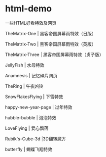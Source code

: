 # html-demo
一些HTML好看特效及网页

TheMatrix-One | 黑客帝国屏幕雨特效（日版）

TheMatrix-Two | 黑客帝国屏幕雨特效（英版）

TheMatrix-Three | 黑客帝国屏幕雨特效（贞子版）

JellyFish | 水母特效

Anamnesis | 记忆碎片网页

TheRing | 午夜凶铃

SnowFlakesFlying | 下雪特效

happy-new-year-page | 过年特效

hubble-bubble | 泡泡特效

LoveFlying | 爱心飘落

Rubik's-Cube-3d |3D翻转魔方

butterfly | 蝴蝶飞翔特效
